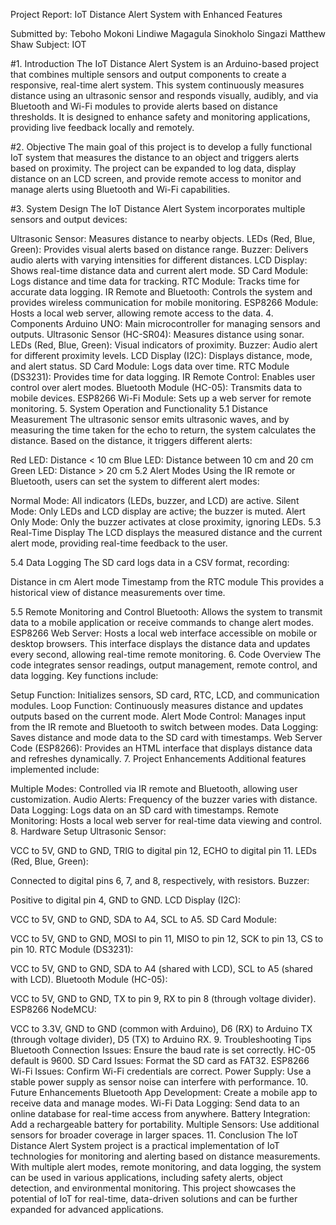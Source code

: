 Project Report: IoT Distance Alert System with Enhanced Features

Submitted by: Teboho Mokoni
              Lindiwe Magagula
              Sinokholo Singazi
              Matthew Shaw
Subject: IOT

#1. Introduction
The IoT Distance Alert System is an Arduino-based project that combines multiple sensors and output components to create a responsive, real-time alert system. This system continuously measures distance using an ultrasonic sensor and responds visually, audibly, and via Bluetooth and Wi-Fi modules to provide alerts based on distance thresholds. It is designed to enhance safety and monitoring applications, providing live feedback locally and remotely.

#2. Objective
The main goal of this project is to develop a fully functional IoT system that measures the distance to an object and triggers alerts based on proximity. The project can be expanded to log data, display distance on an LCD screen, and provide remote access to monitor and manage alerts using Bluetooth and Wi-Fi capabilities.

#3. System Design
The IoT Distance Alert System incorporates multiple sensors and output devices:

Ultrasonic Sensor: Measures distance to nearby objects.
LEDs (Red, Blue, Green): Provides visual alerts based on distance range.
Buzzer: Delivers audio alerts with varying intensities for different distances.
LCD Display: Shows real-time distance data and current alert mode.
SD Card Module: Logs distance and time data for tracking.
RTC Module: Tracks time for accurate data logging.
IR Remote and Bluetooth: Controls the system and provides wireless communication for mobile monitoring.
ESP8266 Module: Hosts a local web server, allowing remote access to the data.
4. Components
Arduino UNO: Main microcontroller for managing sensors and outputs.
Ultrasonic Sensor (HC-SR04): Measures distance using sonar.
LEDs (Red, Blue, Green): Visual indicators of proximity.
Buzzer: Audio alert for different proximity levels.
LCD Display (I2C): Displays distance, mode, and alert status.
SD Card Module: Logs data over time.
RTC Module (DS3231): Provides time for data logging.
IR Remote Control: Enables user control over alert modes.
Bluetooth Module (HC-05): Transmits data to mobile devices.
ESP8266 Wi-Fi Module: Sets up a web server for remote monitoring.
5. System Operation and Functionality
5.1 Distance Measurement
The ultrasonic sensor emits ultrasonic waves, and by measuring the time taken for the echo to return, the system calculates the distance. Based on the distance, it triggers different alerts:

Red LED: Distance < 10 cm
Blue LED: Distance between 10 cm and 20 cm
Green LED: Distance > 20 cm
5.2 Alert Modes
Using the IR remote or Bluetooth, users can set the system to different alert modes:

Normal Mode: All indicators (LEDs, buzzer, and LCD) are active.
Silent Mode: Only LEDs and LCD display are active; the buzzer is muted.
Alert Only Mode: Only the buzzer activates at close proximity, ignoring LEDs.
5.3 Real-Time Display
The LCD displays the measured distance and the current alert mode, providing real-time feedback to the user.

5.4 Data Logging
The SD card logs data in a CSV format, recording:

Distance in cm
Alert mode
Timestamp from the RTC module
This provides a historical view of distance measurements over time.

5.5 Remote Monitoring and Control
Bluetooth: Allows the system to transmit data to a mobile application or receive commands to change alert modes.
ESP8266 Web Server: Hosts a local web interface accessible on mobile or desktop browsers. This interface displays the distance data and updates every second, allowing real-time remote monitoring.
6. Code Overview
The code integrates sensor readings, output management, remote control, and data logging. Key functions include:

Setup Function: Initializes sensors, SD card, RTC, LCD, and communication modules.
Loop Function: Continuously measures distance and updates outputs based on the current mode.
Alert Mode Control: Manages input from the IR remote and Bluetooth to switch between modes.
Data Logging: Saves distance and mode data to the SD card with timestamps.
Web Server Code (ESP8266): Provides an HTML interface that displays distance data and refreshes dynamically.
7. Project Enhancements
Additional features implemented include:

Multiple Modes: Controlled via IR remote and Bluetooth, allowing user customization.
Audio Alerts: Frequency of the buzzer varies with distance.
Data Logging: Logs data on an SD card with timestamps.
Remote Monitoring: Hosts a local web server for real-time data viewing and control.
8. Hardware Setup
Ultrasonic Sensor:

VCC to 5V, GND to GND, TRIG to digital pin 12, ECHO to digital pin 11.
LEDs (Red, Blue, Green):

Connected to digital pins 6, 7, and 8, respectively, with resistors.
Buzzer:

Positive to digital pin 4, GND to GND.
LCD Display (I2C):

VCC to 5V, GND to GND, SDA to A4, SCL to A5.
SD Card Module:

VCC to 5V, GND to GND, MOSI to pin 11, MISO to pin 12, SCK to pin 13, CS to pin 10.
RTC Module (DS3231):

VCC to 5V, GND to GND, SDA to A4 (shared with LCD), SCL to A5 (shared with LCD).
Bluetooth Module (HC-05):

VCC to 5V, GND to GND, TX to pin 9, RX to pin 8 (through voltage divider).
ESP8266 NodeMCU:

VCC to 3.3V, GND to GND (common with Arduino), D6 (RX) to Arduino TX (through voltage divider), D5 (TX) to Arduino RX.
9. Troubleshooting Tips
Bluetooth Connection Issues: Ensure the baud rate is set correctly. HC-05 default is 9600.
SD Card Issues: Format the SD card as FAT32.
ESP8266 Wi-Fi Issues: Confirm Wi-Fi credentials are correct.
Power Supply: Use a stable power supply as sensor noise can interfere with performance.
10. Future Enhancements
Bluetooth App Development: Create a mobile app to receive data and manage modes.
Wi-Fi Data Logging: Send data to an online database for real-time access from anywhere.
Battery Integration: Add a rechargeable battery for portability.
Multiple Sensors: Use additional sensors for broader coverage in larger spaces.
11. Conclusion
The IoT Distance Alert System project is a practical implementation of IoT technologies for monitoring and alerting based on distance measurements. With multiple alert modes, remote monitoring, and data logging, the system can be used in various applications, including safety alerts, object detection, and environmental monitoring. This project showcases the potential of IoT for real-time, data-driven solutions and can be further expanded for advanced applications.

